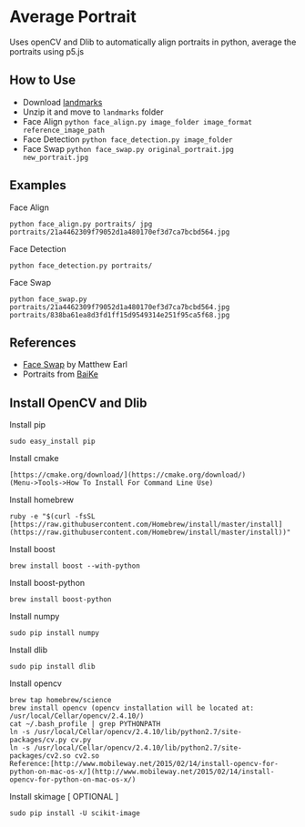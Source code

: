 # Average Portrait
Uses openCV and Dlib to automatically align portraits in python, average the portraits using p5.js

## How to Use
- Download [landmarks](http://sourceforge.net/projects/dclib/files/dlib/v18.10/shape_predictor_68_face_landmarks.dat.bz2)
- Unzip it and move to `landmarks` folder
- Face Align `python face_align.py image_folder image_format reference_image_path`
- Face Detection `python face_detection.py image_folder`
- Face Swap `python face_swap.py original_portrait.jpg new_portrait.jpg`

## Examples
Face Align

```
python face_align.py portraits/ jpg portraits/21a4462309f79052d1a480170ef3d7ca7bcbd564.jpg
```

Face Detection

```
python face_detection.py portraits/
```

Face Swap

```
python face_swap.py portraits/21a4462309f79052d1a480170ef3d7ca7bcbd564.jpg portraits/838ba61ea8d3fd1ff15d9549314e251f95ca5f68.jpg
```

## References
- [Face Swap](http://matthewearl.github.io/2015/07/28/switching-eds-with-python/) by Matthew Earl
- Portraits from [BaiKe](http://baike.baidu.com/view/27362.htm)

## Install OpenCV and Dlib
Install pip

```
sudo easy_install pip
```

Install cmake

```
[https://cmake.org/download/](https://cmake.org/download/)
(Menu->Tools->How To Install For Command Line Use)
```

Install homebrew

```
ruby -e "$(curl -fsSL [https://raw.githubusercontent.com/Homebrew/install/master/install](https://raw.githubusercontent.com/Homebrew/install/master/install))"
```

Install boost

```
brew install boost --with-python
```

Install boost-python

```
brew install boost-python
```

Install numpy

```
sudo pip install numpy
```

Install dlib

```
sudo pip install dlib
```

Install opencv

```
brew tap homebrew/science
brew install opencv (opencv installation will be located at: /usr/local/Cellar/opencv/2.4.10/)
cat ~/.bash_profile | grep PYTHONPATH
ln -s /usr/local/Cellar/opencv/2.4.10/lib/python2.7/site-packages/cv.py cv.py
ln -s /usr/local/Cellar/opencv/2.4.10/lib/python2.7/site-packages/cv2.so cv2.so
Reference:[http://www.mobileway.net/2015/02/14/install-opencv-for-python-on-mac-os-x/](http://www.mobileway.net/2015/02/14/install-opencv-for-python-on-mac-os-x/)
```

Install skimage [ OPTIONAL ]

```
sudo pip install -U scikit-image
```
